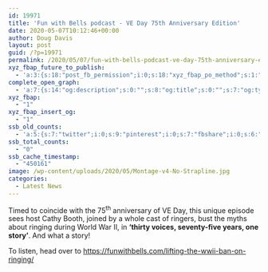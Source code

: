 ```yaml
---
id: 19971
title: 'Fun with Bells podcast - VE Day 75th Anniversary Edition'
date: 2020-05-07T10:12:46+00:00
author: Doug Davis
layout: post
guid: /?p=19971
permalink: /2020/05/07/fun-with-bells-podcast-ve-day-75th-anniversary-edition/
xyz_fbap_future_to_publish:
  - 'a:3:{s:18:"post_fb_permission";i:0;s:18:"xyz_fbap_po_method";s:1:"2";s:16:"xyz_fbap_message";s:62:"News item added to the CCCBR website: {POST_TITLE} {PERMALINK}";}'
complete_open_graph:
  - 'a:7:{s:14:"og:description";s:0:"";s:8:"og:title";s:0:"";s:7:"og:type";s:0:"";s:12:"twitter:card";s:7:"summary";s:15:"twitter:creator";s:0:"";s:19:"twitter:description";s:0:"";s:8:"og:image";s:5:"19974";}'
xyz_fbap:
  - "1"
xyz_fbap_insert_og:
  - "1"
ssb_old_counts:
  - 'a:5:{s:7:"twitter";i:0;s:9:"pinterest";i:0;s:7:"fbshare";i:0;s:6:"reddit";i:0;s:6:"tumblr";N;}'
ssb_total_counts:
  - "0"
ssb_cache_timestamp:
  - "450161"
image: /wp-content/uploads/2020/05/Montage-v4-No-Strapline.jpg
categories:
  - Latest News
---
```

Timed to coincide with the 75<sup>th</sup> anniversary of VE Day, this unique episode sees host Cathy Booth, joined by a whole cast of ringers, bust the myths about ringing during World War II, in **‘thirty voices, seventy-five years, one story’**. And what a story!

To listen, head over to <a href="https://funwithbells.com/lifting-the-wwii-ban-on-ringing/" target="_blank" rel="noopener noreferrer">https://funwithbells.com/lifting-the-wwii-ban-on-ringing/</a>
